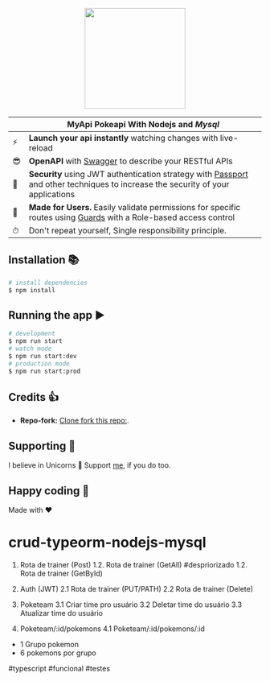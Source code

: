 <p align="center">
  <a href="https://nodejs.org/" target="blank"><img width="200" src="./assets/node.png"></a>
</p>

|     | MyApi Pokeapi With Nodejs and _Mysql_                                                                                               |
| --- | ----------------------------------------------------------------------------------------------------------------------------------- |
| ⚡️ | **Launch your api instantly** watching changes with live-reload                                                                     |
| 😎  | **OpenAPI** with [Swagger]() to describe your RESTful APIs                                                                          |
| 🔑  | **Security** using JWT authentication strategy with [Passport]() and other techniques to increase the security of your applications |
| 👥  | **Made for Users.** Easily validate permissions for specific routes using [Guards]() with a Role-based access control               |
| ⏱   | Don't repeat yourself, Single responsibility principle.                                                                             |

## Installation 📚

```bash
# install dependencies
$ npm install
```

## Running the app ▶

```bash
# development
$ npm run start
# watch mode
$ npm run start:dev
# production mode
$ npm run start:prod
```

## Credits 👍

- **Repo-fork:** [Clone fork this repo:]().

## Supporting 🍻

I believe in Unicorns 🦄
Support [me](), if you do too.

## Happy coding 💯

Made with ❤️

# crud-typeorm-nodejs-mysql

1. Rota de trainer (Post)
   1.2. Rota de trainer (GetAll) #despriorizado
   1.2. Rota de trainer (GetById)

2. Auth (JWT)
   2.1 Rota de trainer (PUT/PATH)
   2.2 Rota de trainer (Delete)

3. Poketeam
   3.1 Criar time pro usuário
   3.2 Deletar time do usuário
   3.3 Atualizar time do usuário

4. Poketeam/:id/pokemons
   4.1 Poketeam/:id/pokemons/:id

- 1 Grupo pokemon
- 6 pokemons por grupo

#typescript
#funcional
#testes
